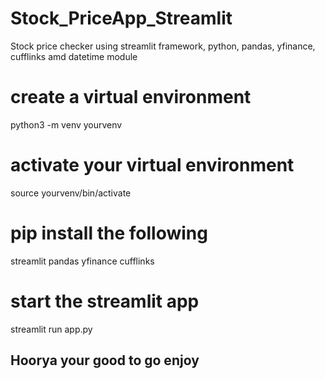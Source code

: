 # Stock_PriceApp_Streamlit
Stock price checker using streamlit framework, python, pandas, yfinance, cufflinks amd datetime module

# create a virtual environment 

python3 -m venv yourvenv

# activate your virtual environment
source yourvenv/bin/activate

# pip install the following 
streamlit
pandas
yfinance
cufflinks 

# start the streamlit app
streamlit run app.py

## Hoorya your good to go enjoy
